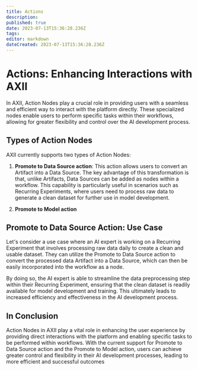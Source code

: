 ```yaml
---
title: Actions
description: 
published: true
date: 2023-07-13T15:36:28.236Z
tags: 
editor: markdown
dateCreated: 2023-07-13T15:36:28.236Z
---
```


# Actions: Enhancing Interactions with AXII

In AXII, Action Nodes play a crucial role in providing users with a seamless and efficient way to interact with the platform directly. These specialized nodes enable users to perform specific tasks within their workflows, allowing for greater flexibility and control over the AI development process.

## Types of Action Nodes

AXII currently supports two types of Action Nodes:

1. **Promote to Data Source action**: This action allows users to convert an Artifact into a Data Source. The key advantage of this transformation is that, unlike Artifacts, Data Sources can be added as nodes within a workflow. This capability is particularly useful in scenarios such as Recurring Experiments, where users need to process raw data to generate a clean dataset for further use in model development.

2. **Promote to Model action**

## Promote to Data Source Action: Use Case

Let's consider a use case where an AI expert is working on a Recurring Experiment that involves processing raw data daily to create a clean and usable dataset. They can utilize the Promote to Data Source action to convert the processed data Artifact into a Data Source, which can then be easily incorporated into the workflow as a node.

By doing so, the AI expert is able to streamline the data preprocessing step within their Recurring Experiment, ensuring that the clean dataset is readily available for model development and training. This ultimately leads to increased efficiency and effectiveness in the AI development process.

## In Conclusion

Action Nodes in AXII play a vital role in enhancing the user experience by providing direct interactions with the platform and enabling specific tasks to be performed within workflows. With the current support for Promote to Data Source action and the Promote to Model action, users can achieve greater control and flexibility in their AI development processes, leading to more efficient and successful outcomes